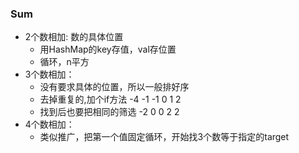 
### Sum
 * 2个数相加: 数的具体位置
     - 用HashMap的key存值，val存位置
     -  循环，n平方
 * 3个数相加：
    - 没有要求具体的位置，所以一般排好序
    - 去掉重复的,加个if方法  -4 -1 -1 0 1 2
    - 找到后也要把相同的筛选 -2 0 0 2 2
 * 4个数相加：
     - 类似推广，把第一个值固定循环，开始找3个数等于指定的target
